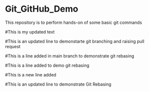 # Git_GitHub_Demo

This repository is to perform hands-on of some basic git commands

#This is my updated text

#This is an updated line to demonstarte git branching and raising pull request

#This is a line added in main branch to demonstrate git rebasing

#This is a line added to demo git rebasing

#This is a new line added

#This is an updated line to demonstrate Git Rebasing 
